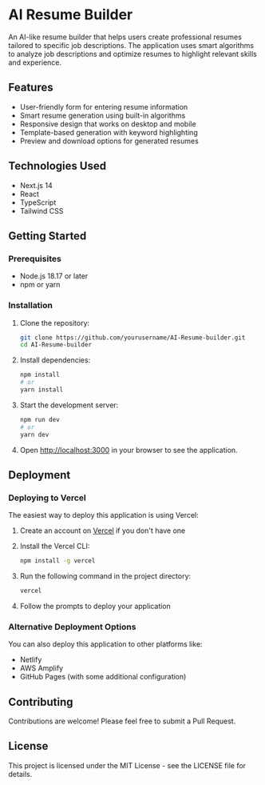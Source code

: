 # AI Resume Builder

An AI-like resume builder that helps users create professional resumes tailored to specific job descriptions. The application uses smart algorithms to analyze job descriptions and optimize resumes to highlight relevant skills and experience.

## Features

- User-friendly form for entering resume information
- Smart resume generation using built-in algorithms
- Responsive design that works on desktop and mobile
- Template-based generation with keyword highlighting
- Preview and download options for generated resumes

## Technologies Used

- Next.js 14
- React
- TypeScript
- Tailwind CSS

## Getting Started

### Prerequisites

- Node.js 18.17 or later
- npm or yarn

### Installation

1. Clone the repository:
   ```bash
   git clone https://github.com/yourusername/AI-Resume-builder.git
   cd AI-Resume-builder
   ```

2. Install dependencies:
   ```bash
   npm install
   # or
   yarn install
   ```

3. Start the development server:
   ```bash
   npm run dev
   # or
   yarn dev
   ```

4. Open [http://localhost:3000](http://localhost:3000) in your browser to see the application.

## Deployment

### Deploying to Vercel

The easiest way to deploy this application is using Vercel:

1. Create an account on [Vercel](https://vercel.com) if you don't have one
2. Install the Vercel CLI:
   ```bash
   npm install -g vercel
   ```

3. Run the following command in the project directory:
   ```bash
   vercel
   ```

4. Follow the prompts to deploy your application

### Alternative Deployment Options

You can also deploy this application to other platforms like:

- Netlify
- AWS Amplify
- GitHub Pages (with some additional configuration)

## Contributing

Contributions are welcome! Please feel free to submit a Pull Request.

## License

This project is licensed under the MIT License - see the LICENSE file for details.
